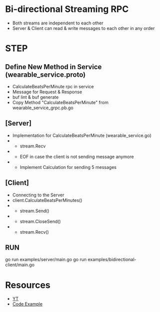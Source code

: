 # Bi-directional Streaming RPC
- Both streams are independent to each other
- Server & Client can read & write messages to each other in any order

# STEP
## Define New Method in Service (wearable_service.proto)
- CalculateBeatsPerMinute rpc in service
- Message for Request & Response
- buf lint & buf generate
- Copy Method "CalculateBeatsPerMinute" from wearable_service_grpc.pb.go
## [Server]
- Implementation for CalculateBeatsPerMinute (wearable_service.go)
- - stream.Recv
- - EOF in case the client is not sending message anymore
- - Implement Calculation for sending 5 messages
## [Client]
- Connecting to the Server
- client.CalculateBeatsPerMinutes()
- - stream.Send()
- - stream.CloseSend()
- - stream.Recv()

## RUN
go run examples/server/main.go
go run examples/bidirectional-client/main.go

# Resources
- [YT](https://www.youtube.com/watch?v=Z9SHd1K1k5Y&list=PL7yAAGMOat_EX1nv8fgltlm0CnJTH8Nwg&index=7)
- [Code Example](https://github.com/MarioCarrion/grpc-microservice-example/tree/c38dbd7cc0afa727a0b6b87ab47283601d60b852)